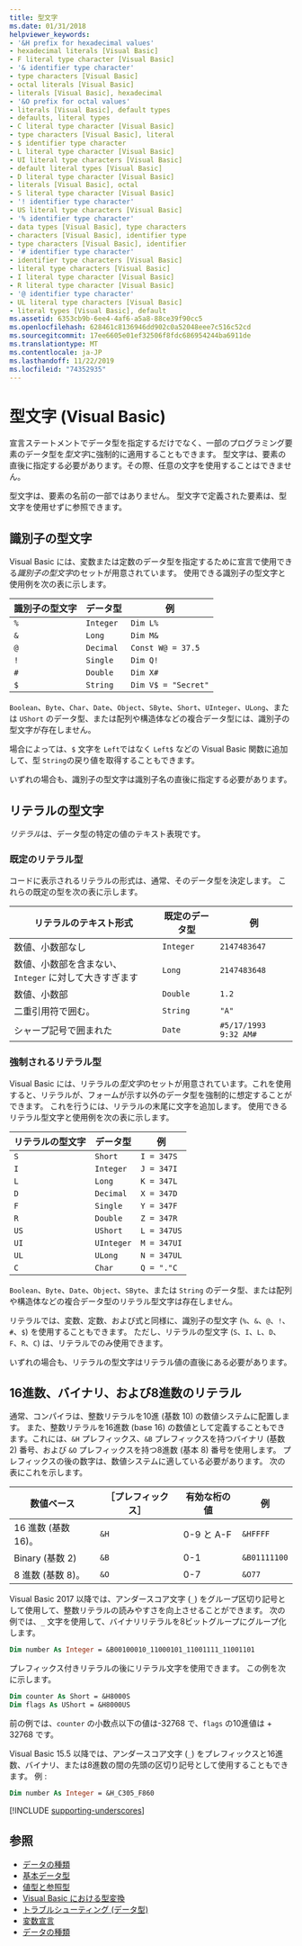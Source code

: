 ```yaml
---
title: 型文字
ms.date: 01/31/2018
helpviewer_keywords:
- '&H prefix for hexadecimal values'
- hexadecimal literals [Visual Basic]
- F literal type character [Visual Basic]
- '& identifier type character'
- type characters [Visual Basic]
- octal literals [Visual Basic]
- literals [Visual Basic], hexadecimal
- '&O prefix for octal values'
- literals [Visual Basic], default types
- defaults, literal types
- C literal type character [Visual Basic]
- type characters [Visual Basic], literal
- $ identifier type character
- L literal type character [Visual Basic]
- UI literal type characters [Visual Basic]
- default literal types [Visual Basic]
- D literal type character [Visual Basic]
- literals [Visual Basic], octal
- S literal type character [Visual Basic]
- '! identifier type character'
- US literal type characters [Visual Basic]
- '% identifier type character'
- data types [Visual Basic], type characters
- characters [Visual Basic], identifier type
- type characters [Visual Basic], identifier
- '# identifier type character'
- identifier type characters [Visual Basic]
- literal type characters [Visual Basic]
- I literal type character [Visual Basic]
- R literal type character [Visual Basic]
- '@ identifier type character'
- UL literal type characters [Visual Basic]
- literal types [Visual Basic], default
ms.assetid: 6353cb9b-6ee4-4af6-a5a8-88ce39f90cc5
ms.openlocfilehash: 628461c8136946dd902c0a52048eee7c516c52cd
ms.sourcegitcommit: 17ee6605e01ef32506f8fdc686954244ba6911de
ms.translationtype: MT
ms.contentlocale: ja-JP
ms.lasthandoff: 11/22/2019
ms.locfileid: "74352935"
---
```

# <a name="type-characters-visual-basic"></a>型文字 (Visual Basic)

宣言ステートメントでデータ型を指定するだけでなく、一部のプログラミング要素のデータ型を*型文字*に強制的に適用することもできます。 型文字は、要素の直後に指定する必要があります。その際、任意の文字を使用することはできません。

型文字は、要素の名前の一部ではありません。 型文字で定義された要素は、型文字を使用せずに参照できます。

## <a name="identifier-type-characters"></a>識別子の型文字

Visual Basic には、変数または定数のデータ型を指定するために宣言で使用できる*識別子の型文字*のセットが用意されています。 使用できる識別子の型文字と使用例を次の表に示します。
  
|識別子の型文字|データ型|例|  
|-------------------------------|---------------|-------------|  
|`%`|`Integer`|`Dim L%`|  
|`&`|`Long`|`Dim M&`|  
|`@`|`Decimal`|`Const W@ = 37.5`|  
|`!`|`Single`|`Dim Q!`|  
|`#`|`Double`|`Dim X#`|  
|`$`|`String`|`Dim V$ = "Secret"`|  
  
 `Boolean`、`Byte`、`Char`、`Date`、`Object`、`SByte`、`Short`、`UInteger`、`ULong`、または `UShort` のデータ型、または配列や構造体などの複合データ型には、識別子の型文字が存在しません。

場合によっては、`$` 文字を `Left`ではなく `Left$` などの Visual Basic 関数に追加して、型 `String`の戻り値を取得することもできます。

いずれの場合も、識別子の型文字は識別子名の直後に指定する必要があります。

## <a name="literal-type-characters"></a>リテラルの型文字

*リテラル*は、データ型の特定の値のテキスト表現です。  

### <a name="default-literal-types"></a>既定のリテラル型

コードに表示されるリテラルの形式は、通常、そのデータ型を決定します。 これらの既定の型を次の表に示します。  
  
|リテラルのテキスト形式|既定のデータ型|例|  
|-----------------------------|-----------------------|-------------|  
|数値、小数部なし|`Integer`|`2147483647`|  
|数値、小数部を含まない、`Integer` に対して大きすぎます|`Long`|`2147483648`|  
|数値、小数部|`Double`|`1.2`|  
|二重引用符で囲む。|`String`|`"A"`|  
|シャープ記号で囲まれた|`Date`|`#5/17/1993 9:32 AM#`|  

### <a name="forced-literal-types"></a>強制されるリテラル型

Visual Basic には、リテラルの*型文字*のセットが用意されています。これを使用すると、リテラルが、フォームが示す以外のデータ型を強制的に想定することができます。 これを行うには、リテラルの末尾に文字を追加します。 使用できるリテラル型文字と使用例を次の表に示します。
  
|リテラルの型文字|データ型|例|  
|----------------------------|---------------|-------------|  
|`S`|`Short`|`I = 347S`|
|`I`|`Integer`|`J = 347I`|
|`L`|`Long`|`K = 347L`|
|`D`|`Decimal`|`X = 347D`|
|`F`|`Single`|`Y = 347F`|
|`R`|`Double`|`Z = 347R`|
|`US`|`UShort`|`L = 347US`|
|`UI`|`UInteger`|`M = 347UI`|
|`UL`|`ULong`|`N = 347UL`|
|`C`|`Char`|`Q = "."C`|

`Boolean`、`Byte`、`Date`、`Object`、`SByte`、または `String` のデータ型、または配列や構造体などの複合データ型のリテラル型文字は存在しません。

リテラルでは、変数、定数、および式と同様に、識別子の型文字 (`%`、`&`、`@`、`!`、`#`、`$`) を使用することもできます。 ただし、リテラルの型文字 (`S`、`I`、`L`、`D`、`F`、`R`、`C`) は、リテラルでのみ使用できます。

いずれの場合も、リテラルの型文字はリテラル値の直後にある必要があります。

## <a name="hexadecimal-binary-and-octal-literals"></a>16進数、バイナリ、および8進数のリテラル

通常、コンパイラは、整数リテラルを10進 (基数 10) の数値システムに配置します。 また、整数リテラルを16進数 (base 16) の数値として定義することもできます。これには、`&H` プレフィックス、`&B` プレフィックスを持つバイナリ (基数 2) 番号、および `&O` プレフィックスを持つ8進数 (基本 8) 番号を使用します。 プレフィックスの後の数字は、数値システムに適している必要があります。 次の表にこれを示します。  
  
|数値ベース|［プレフィックス］|有効な桁の値|例|
|-----------------|------------|------------------------|-------------|
|16 進数 (基数 16)。|`&H`|0-9 と A-F|`&HFFFF`|
|Binary (基数 2)|`&B`|0-1|`&B01111100`|
|8 進数 (基数 8)。|`&O`|0-7|`&O77`|

Visual Basic 2017 以降では、アンダースコア文字 (`_`) をグループ区切り記号として使用して、整数リテラルの読みやすさを向上させることができます。 次の例では、`_` 文字を使用して、バイナリリテラルを8ビットグループにグループ化します。

```vb
Dim number As Integer = &B00100010_11000101_11001111_11001101
```

プレフィックス付きリテラルの後にリテラル文字を使用できます。 この例を次に示します。

```vb
Dim counter As Short = &H8000S
Dim flags As UShort = &H8000US
```

前の例では、`counter` の小数点以下の値は-32768 で、`flags` の10進値は + 32768 です。

Visual Basic 15.5 以降では、アンダースコア文字 (`_`) をプレフィックスと16進数、バイナリ、または8進数の間の先頭の区切り記号として使用することもできます。 例 :

```vb
Dim number As Integer = &H_C305_F860
```

[!INCLUDE [supporting-underscores](../../../../../includes/vb-separator-langversion.md)]

## <a name="see-also"></a>参照

- [データの種類](../../../../visual-basic/programming-guide/language-features/data-types/index.md)
- [基本データ型](../../../../visual-basic/programming-guide/language-features/data-types/elementary-data-types.md)
- [値型と参照型](../../../../visual-basic/programming-guide/language-features/data-types/value-types-and-reference-types.md)
- [Visual Basic における型変換](../../../../visual-basic/programming-guide/language-features/data-types/type-conversions.md)
- [トラブルシューティング (データ型)](../../../../visual-basic/programming-guide/language-features/data-types/troubleshooting-data-types.md)
- [変数宣言](../../../../visual-basic/programming-guide/language-features/variables/variable-declaration.md)
- [データの種類](../../../../visual-basic/language-reference/data-types/index.md)
